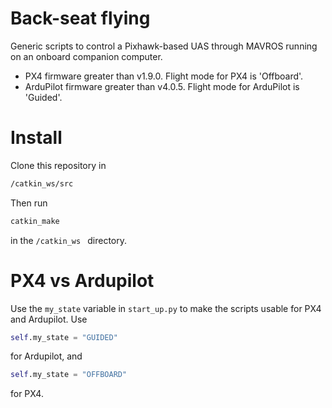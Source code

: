 # Back-seat flying
Generic scripts to control a Pixhawk-based UAS through MAVROS running on an onboard companion computer.
  - PX4 firmware greater than v1.9.0. Flight mode for PX4 is 'Offboard'.
  - ArduPilot firmware greater than v4.0.5. Flight mode for ArduPilot is 'Guided'.

# Install
Clone this repository in 
```bash
/catkin_ws/src
```
Then run
```bash
catkin_make
```
in the ```/catkin_ws ``` directory.

# PX4 vs Ardupilot
Use the ```my_state``` variable in ```start_up.py``` to make the scripts usable for PX4 and Ardupilot. Use
```python
self.my_state = "GUIDED"
```
for Ardupilot, and 
```python
self.my_state = "OFFBOARD" 
```
for PX4.
